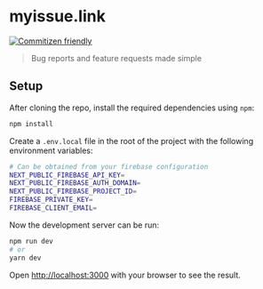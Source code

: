 # myissue.link

[![Commitizen friendly](https://img.shields.io/badge/commitizen-friendly-brightgreen.svg)](http://commitizen.github.io/cz-cli/)

> Bug reports and feature requests made simple
## Setup

After cloning the repo, install the required dependencies using `npm`:

```bash
npm install
```

Create a `.env.local` file in the root of the project with the following environment variables:

```bash
# Can be obtained from your firebase configuration
NEXT_PUBLIC_FIREBASE_API_KEY=
NEXT_PUBLIC_FIREBASE_AUTH_DOMAIN=
NEXT_PUBLIC_FIREBASE_PROJECT_ID=
FIREBASE_PRIVATE_KEY=
FIREBASE_CLIENT_EMAIL=
```


Now the development server can be run:

```bash
npm run dev
# or
yarn dev
```

Open [http://localhost:3000](http://localhost:3000) with your browser to see the result.

